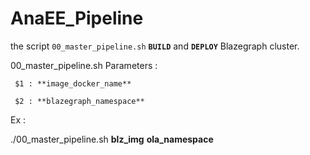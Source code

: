 # AnaEE_Pipeline

the script `00_master_pipeline.sh` **`BUILD`** and **`DEPLOY`** Blazegraph cluster.

00_master_pipeline.sh Parameters :
 
     $1 : **image_docker_name**
     
     $2 : **blazegraph_namespace**

Ex :

   ./00_master_pipeline.sh **blz_img**  **ola_namespace**
     
     
